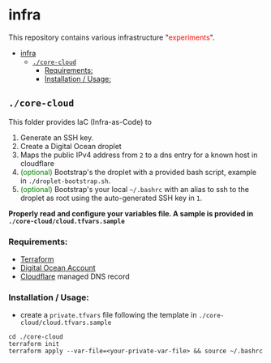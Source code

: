 # infra

This repository contains various infrastructure "<span style="color:red">experiments</span>".

- [infra](#infra)
  - [`./core-cloud`](#core-cloud)
    - [Requirements:](#requirements)
    - [Installation / Usage:](#installation--usage)


## `./core-cloud`

This folder provides IaC (Infra-as-Code) to 
1. Generate an SSH key.
2. Create a Digital Ocean droplet  
3. Maps the public IPv4 address from `2` to a dns entry for a known host in cloudflare
4. <span style="color:green">(optional)</span> Bootstrap's the droplet with a provided bash script, example in `./droplet-bootstrap.sh`.
5. <span style="color:green">(optional)</span> Bootstrap's your local `~/.bashrc` with an alias to ssh to the droplet as root using the auto-generated SSH key in `1`.

**Properly read and configure your variables file. A sample is provided in `./core-cloud/cloud.tfvars.sample`**

### Requirements: 

* [Terraform](https://developer.hashicorp.com/terraform/tutorials/aws-get-started/install-cli)
* [Digital Ocean Account](https://m.do.co/c/05f6cbbc106b)
* [Cloudflare](https://www.cloudflare.com/) managed DNS record

### Installation / Usage:

* create a `private.tfvars` file following the template in `./core-cloud/cloud.tfvars.sample`

```
cd ./core-cloud
terraform init
terraform apply --var-file=<your-private-var-file> && source ~/.bashrc
```
